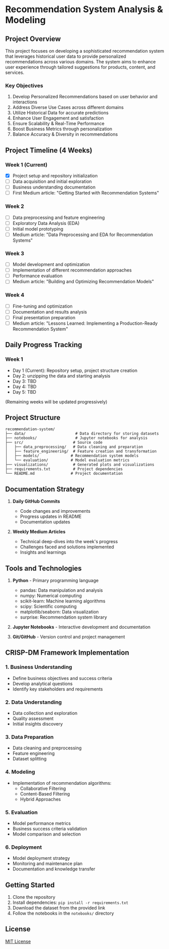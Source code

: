# Recommendation System Analysis & Modeling

## Project Overview
This project focuses on developing a sophisticated recommendation system that leverages historical user data to provide personalized recommendations across various domains. The system aims to enhance user experience through tailored suggestions for products, content, and services.

### Key Objectives
1. Develop Personalized Recommendations based on user behavior and interactions
2. Address Diverse Use Cases across different domains
3. Utilize Historical Data for accurate predictions
4. Enhance User Engagement and satisfaction
5. Ensure Scalability & Real-Time Performance
6. Boost Business Metrics through personalization
7. Balance Accuracy & Diversity in recommendations

## Project Timeline (4 Weeks)

### Week 1 (Current)
- [x] Project setup and repository initialization
- [ ] Data acquisition and initial exploration
- [ ] Business understanding documentation
- [ ] First Medium article: "Getting Started with Recommendation Systems"

### Week 2
- [ ] Data preprocessing and feature engineering
- [ ] Exploratory Data Analysis (EDA)
- [ ] Initial model prototyping
- [ ] Medium article: "Data Preprocessing and EDA for Recommendation Systems"

### Week 3
- [ ] Model development and optimization
- [ ] Implementation of different recommendation approaches
- [ ] Performance evaluation
- [ ] Medium article: "Building and Optimizing Recommendation Models"

### Week 4
- [ ] Fine-tuning and optimization
- [ ] Documentation and results analysis
- [ ] Final presentation preparation
- [ ] Medium article: "Lessons Learned: Implementing a Production-Ready Recommendation System"

## Daily Progress Tracking

### Week 1
- Day 1 (Current): Repository setup, project structure creation
- Day 2: unzipping the data and starting analysis
- Day 3: TBD
- Day 4: TBD
- Day 5: TBD

(Remaining weeks will be updated progressively)

## Project Structure
```
recommendation-system/
├── data/                      # Data directory for storing datasets
├── notebooks/                 # Jupyter notebooks for analysis
├── src/                      # Source code
│   ├── data_preprocessing/   # Data cleaning and preparation
│   ├── feature_engineering/  # Feature creation and transformation
│   ├── models/              # Recommendation system models
│   └── evaluation/          # Model evaluation metrics
├── visualizations/           # Generated plots and visualizations
├── requirements.txt          # Project dependencies
└── README.md                # Project documentation
```

## Documentation Strategy
1. **Daily GitHub Commits**
   - Code changes and improvements
   - Progress updates in README
   - Documentation updates

2. **Weekly Medium Articles**
   - Technical deep-dives into the week's progress
   - Challenges faced and solutions implemented
   - Insights and learnings

## Tools and Technologies
1. **Python** - Primary programming language
   - pandas: Data manipulation and analysis
   - numpy: Numerical computing
   - scikit-learn: Machine learning algorithms
   - scipy: Scientific computing
   - matplotlib/seaborn: Data visualization
   - surprise: Recommendation system library

2. **Jupyter Notebooks** - Interactive development and documentation

3. **Git/GitHub** - Version control and project management

## CRISP-DM Framework Implementation

### 1. Business Understanding
- Define business objectives and success criteria
- Develop analytical questions
- Identify key stakeholders and requirements

### 2. Data Understanding
- Data collection and exploration
- Quality assessment
- Initial insights discovery

### 3. Data Preparation
- Data cleaning and preprocessing
- Feature engineering
- Dataset splitting

### 4. Modeling
- Implementation of recommendation algorithms:
  - Collaborative Filtering
  - Content-Based Filtering
  - Hybrid Approaches

### 5. Evaluation
- Model performance metrics
- Business success criteria validation
- Model comparison and selection

### 6. Deployment
- Model deployment strategy
- Monitoring and maintenance plan
- Documentation and knowledge transfer

## Getting Started
1. Clone the repository
2. Install dependencies: `pip install -r requirements.txt`
3. Download the dataset from the provided link
4. Follow the notebooks in the `notebooks/` directory

## License
[MIT License](LICENSE) 
